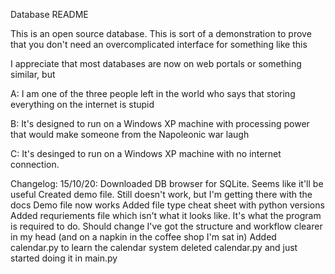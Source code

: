 
Database README

This is an open source database. This is sort of a demonstration to prove that you don't need an overcomplicated interface for something like this

I appreciate that most databases are now on web portals or something similar, but 

A: I am one of the three people left in the world who says that storing everything on the internet is stupid

B: It's designed to run on a Windows XP machine with processing power that would make someone from the Napoleonic war laugh

C: It's desinged to run on a Windows XP machine with no internet connection.

Changelog:
15/10/20:
        Downloaded DB browser for SQLite. Seems like it'll be useful
        Created demo file. Still doesn't work, but I'm getting there with the docs
        Demo file now works
        Added file type cheat sheet with python versions
        Added requriements file which isn't what it looks like. It's what the program is required to do. Should change
        I've got the structure and workflow clearer in my head (and on a napkin in the coffee shop I'm sat in)
        Added calendar.py to learn the calendar system
        deleted calendar.py and just started doing it in main.py
